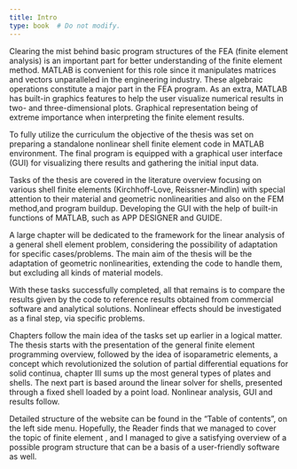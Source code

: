 ```yaml
---
title: Intro
type: book  # Do not modify.
---
```


Clearing the mist behind basic program structures of the FEA (finite element analysis) is an important part for better understanding of the finite element method. MATLAB is convenient for this role since it manipulates matrices and vectors unparalleled in the engineering industry. These algebraic operations constitute a major part in the FEA program. As an extra, MATLAB has built-in graphics features to help the user visualize numerical results in two- and three-dimensional plots. Graphical representation being of extreme importance when interpreting the finite element results.
 

To fully utilize the curriculum the objective of the thesis was set on preparing a standalone nonlinear shell finite element code in MATLAB environment. The final program is equipped with a graphical user interface (GUI) for visualizing there results and gathering the initial input data.

Tasks of the thesis are covered in the literature overview focusing on various shell finite elements (Kirchhoff-Love, Reissner-Mindlin) with special attention to their material and geometric nonlinearities and also on the FEM method,and program buildup. Developing the GUI with the help of built-in functions of MATLAB, such as APP DESIGNER and GUIDE.

A large chapter will be dedicated to the framework for the linear analysis of a general shell element problem, considering the possibility of adaptation for specific cases/problems. The main aim of the thesis will be the adaptation of geometric nonlinearities, extending the code to handle them, but excluding all kinds of material models.

With these tasks successfully completed, all that remains is to compare the results given by the code to reference results obtained from commercial software and analytical solutions. Nonlinear effects should be investigated as a final step, via specific problems.

Chapters follow the main idea of the tasks set up earlier in a logical matter. The thesis starts with the presentation of the general finite element programming overview, followed by the idea of isoparametric elements, a concept which revolutionized the solution of partial differential equations for solid continua, chapter III sums up the most general types of plates and shells. The next part is based around the linear solver for shells, presented through a fixed shell loaded by a point load. Nonlinear analysis, GUI and results follow.

Detailed structure of the website can be found in the “Table of contents”, on the left side menu.
Hopefully, the Reader finds that we managed to cover the topic of finite element , and I managed to give a satisfying overview of a possible program structure that can be a basis of a user-friendly software as well.
